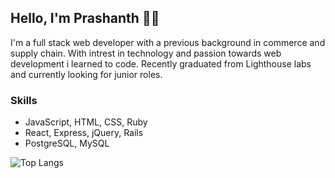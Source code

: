 ## Hello, I'm Prashanth 👋🏼

I'm a full stack web developer with a previous background in commerce and supply chain.
With intrest in technology and passion towards web development i learned to code.
Recently graduated from Lighthouse labs and currently looking for junior roles.

### Skills
* JavaScript, HTML, CSS, Ruby
* React, Express, jQuery, Rails
* PostgreSQL, MySQL

![Top Langs](https://github-readme-stats.vercel.app/api/top-langs/?username=prashanthk02&layout=compact&theme=cobalt)

